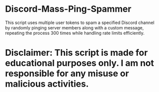 # Discord-Mass-Ping-Spammer
This script uses multiple user tokens to spam a specified Discord channel by randomly pinging server members along with a custom message, repeating the process 300 times while handling rate limits efficiently.

# Disclaimer: This script is made for educational purposes only. I am not responsible for any misuse or malicious activities.
